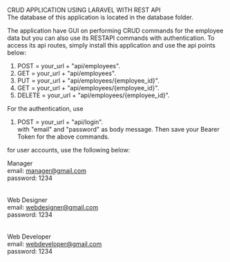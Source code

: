 CRUD APPLICATION USING LARAVEL WITH REST API
<br>
The database of this application is located in the database folder.
<br>

The application have GUI on performing CRUD commands for the employee data but you can also use its RESTAPI commands with authentication. To access its api routes, simply install this application and use the api points below:

1. POST = your_url + "api/employees".<br>
2. GET = your_url + "api/employees".<br>
3. PUT = your_url + "api/employees/{employee_id}".<br>
4. GET = your_url + "api/employees/{employee_id}".<br>
4. DELETE = your_url + "api/employees/{employee_id}".<br>

For the authentication, use

1. POST = your_url + "api/login".<br>
with "email" and "password" as body message. Then save your Bearer Token for the above commands.

for user accounts, use the following below:

Manager<br>
email: manager@gmail.com<br>
password: 1234<br>
<br><br>
Web Designer<br>
email: webdesigner@gmail.com<br>
password: 1234<br>
<br><br>
Web Developer<br>
email: webdeveloper@gmail.com<br>
password: 1234<br>


